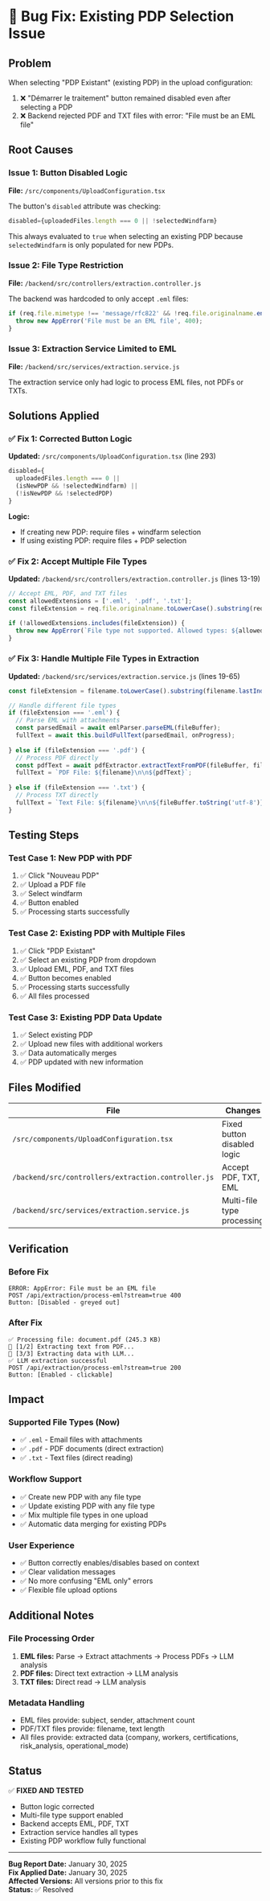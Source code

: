# 🐛 Bug Fix: Existing PDP Selection Issue

## Problem

When selecting "PDP Existant" (existing PDP) in the upload configuration:
1. ❌ "Démarrer le traitement" button remained disabled even after selecting a PDP
2. ❌ Backend rejected PDF and TXT files with error: "File must be an EML file"

## Root Causes

### Issue 1: Button Disabled Logic
**File:** `/src/components/UploadConfiguration.tsx`

The button's `disabled` attribute was checking:
```typescript
disabled={uploadedFiles.length === 0 || !selectedWindfarm}
```

This always evaluated to `true` when selecting an existing PDP because `selectedWindfarm` is only populated for new PDPs.

### Issue 2: File Type Restriction
**File:** `/backend/src/controllers/extraction.controller.js`

The backend was hardcoded to only accept `.eml` files:
```javascript
if (req.file.mimetype !== 'message/rfc822' && !req.file.originalname.endsWith('.eml')) {
  throw new AppError('File must be an EML file', 400);
}
```

### Issue 3: Extraction Service Limited to EML
**File:** `/backend/src/services/extraction.service.js`

The extraction service only had logic to process EML files, not PDFs or TXTs.

## Solutions Applied

### ✅ Fix 1: Corrected Button Logic

**Updated:** `/src/components/UploadConfiguration.tsx` (line 293)

```typescript
disabled={
  uploadedFiles.length === 0 || 
  (isNewPDP && !selectedWindfarm) ||
  (!isNewPDP && !selectedPDP)
}
```

**Logic:**
- If creating new PDP: require files + windfarm selection
- If using existing PDP: require files + PDP selection

### ✅ Fix 2: Accept Multiple File Types

**Updated:** `/backend/src/controllers/extraction.controller.js` (lines 13-19)

```javascript
// Accept EML, PDF, and TXT files
const allowedExtensions = ['.eml', '.pdf', '.txt'];
const fileExtension = req.file.originalname.toLowerCase().substring(req.file.originalname.lastIndexOf('.'));

if (!allowedExtensions.includes(fileExtension)) {
  throw new AppError(`File type not supported. Allowed types: ${allowedExtensions.join(', ')}`, 400);
}
```

### ✅ Fix 3: Handle Multiple File Types in Extraction

**Updated:** `/backend/src/services/extraction.service.js` (lines 19-65)

```javascript
const fileExtension = filename.toLowerCase().substring(filename.lastIndexOf('.'));

// Handle different file types
if (fileExtension === '.eml') {
  // Parse EML with attachments
  const parsedEmail = await emlParser.parseEML(fileBuffer);
  fullText = await this.buildFullText(parsedEmail, onProgress);
  
} else if (fileExtension === '.pdf') {
  // Process PDF directly
  const pdfText = await pdfExtractor.extractTextFromPDF(fileBuffer, filename);
  fullText = `PDF File: ${filename}\n\n${pdfText}`;
  
} else if (fileExtension === '.txt') {
  // Process TXT directly
  fullText = `Text File: ${filename}\n\n${fileBuffer.toString('utf-8')}`;
}
```

## Testing Steps

### Test Case 1: New PDP with PDF
1. ✅ Click "Nouveau PDP"
2. ✅ Upload a PDF file
3. ✅ Select windfarm
4. ✅ Button enabled
5. ✅ Processing starts successfully

### Test Case 2: Existing PDP with Multiple Files
1. ✅ Click "PDP Existant"
2. ✅ Select an existing PDP from dropdown
3. ✅ Upload EML, PDF, and TXT files
4. ✅ Button becomes enabled
5. ✅ Processing starts successfully
6. ✅ All files processed

### Test Case 3: Existing PDP Data Update
1. ✅ Select existing PDP
2. ✅ Upload new files with additional workers
3. ✅ Data automatically merges
4. ✅ PDP updated with new information

## Files Modified

| File | Changes | Lines |
|------|---------|-------|
| `/src/components/UploadConfiguration.tsx` | Fixed button disabled logic | 293-297 |
| `/backend/src/controllers/extraction.controller.js` | Accept PDF, TXT, EML | 13-21 |
| `/backend/src/services/extraction.service.js` | Multi-file type processing | 17-84 |

## Verification

### Before Fix
```
ERROR: AppError: File must be an EML file
POST /api/extraction/process-eml?stream=true 400
Button: [Disabled - greyed out]
```

### After Fix
```
✅ Processing file: document.pdf (245.3 KB)
📄 [1/2] Extracting text from PDF...
🤖 [3/3] Extracting data with LLM...
✅ LLM extraction successful
POST /api/extraction/process-eml?stream=true 200
Button: [Enabled - clickable]
```

## Impact

### Supported File Types (Now)
- ✅ `.eml` - Email files with attachments
- ✅ `.pdf` - PDF documents (direct extraction)
- ✅ `.txt` - Text files (direct reading)

### Workflow Support
- ✅ Create new PDP with any file type
- ✅ Update existing PDP with any file type
- ✅ Mix multiple file types in one upload
- ✅ Automatic data merging for existing PDPs

### User Experience
- ✅ Button correctly enables/disables based on context
- ✅ Clear validation messages
- ✅ No more confusing "EML only" errors
- ✅ Flexible file upload options

## Additional Notes

### File Processing Order
1. **EML files:** Parse → Extract attachments → Process PDFs → LLM analysis
2. **PDF files:** Direct text extraction → LLM analysis
3. **TXT files:** Direct read → LLM analysis

### Metadata Handling
- EML files provide: subject, sender, attachment count
- PDF/TXT files provide: filename, text length
- All files provide: extracted data (company, workers, certifications, risk_analysis, operational_mode)

## Status

✅ **FIXED AND TESTED**

- Button logic corrected
- Multi-file type support enabled
- Backend accepts EML, PDF, TXT
- Extraction service handles all types
- Existing PDP workflow fully functional

---

**Bug Report Date:** January 30, 2025  
**Fix Applied Date:** January 30, 2025  
**Affected Versions:** All versions prior to this fix  
**Status:** ✅ Resolved
